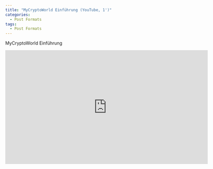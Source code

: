 ```yaml
---
title: "MyCryptoWorld Einführung (YouTube, 1')"
categories:
  - Post Formats
tags:
  - Post Formats
---
```


MyCryptoWorld Einführung

<iframe width="640" height="360" src="https://www.youtube-nocookie.com/embed/yjqJgbk-m_M?controls=0&amp;showinfo=0" frameborder="0" allowfullscreen></iframe>
